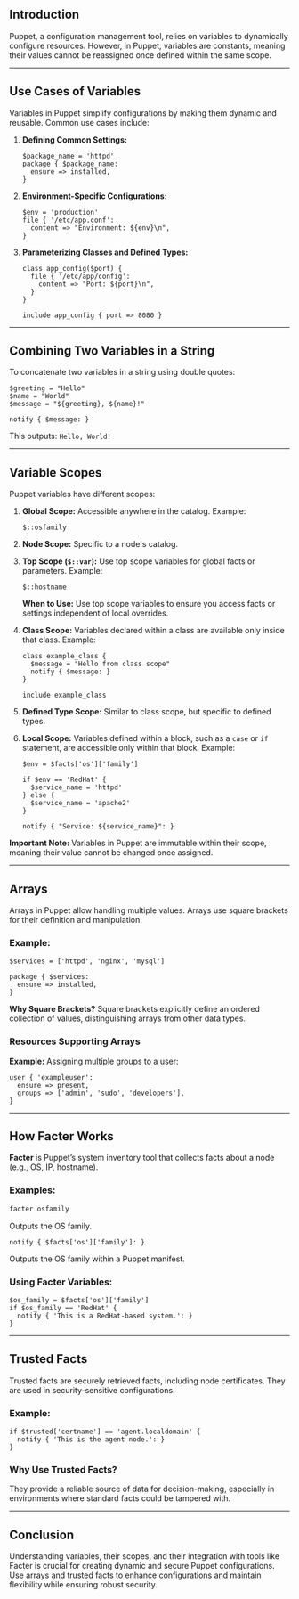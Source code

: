 
## Introduction

Puppet, a configuration management tool, relies on variables to dynamically configure resources. However, in Puppet, variables are constants, meaning their values cannot be reassigned once defined within the same scope.

---

## Use Cases of Variables

Variables in Puppet simplify configurations by making them dynamic and reusable. Common use cases include:

1. **Defining Common Settings:**
    
    ```puppet
    $package_name = 'httpd'
    package { $package_name:
      ensure => installed,
    }
    ```
    
2. **Environment-Specific Configurations:**
    
    ```puppet
    $env = 'production'
    file { '/etc/app.conf':
      content => "Environment: ${env}\n",
    }
    ```
    
3. **Parameterizing Classes and Defined Types:**
    
    ```puppet
    class app_config($port) {
      file { '/etc/app/config':
        content => "Port: ${port}\n",
      }
    }
    
    include app_config { port => 8080 }
    ```
    

---

## Combining Two Variables in a String

To concatenate two variables in a string using double quotes:

```puppet
$greeting = "Hello"
$name = "World"
$message = "${greeting}, ${name}!"

notify { $message: }
```

This outputs: `Hello, World!`

---

## Variable Scopes
Puppet variables have different scopes:

1. **Global Scope:** Accessible anywhere in the catalog. Example:
   ```puppet
   $::osfamily
   ```

2. **Node Scope:** Specific to a node's catalog.

3. **Top Scope (`$::var`):** Use top scope variables for global facts or parameters. Example:
   ```puppet
   $::hostname
   ```

   **When to Use:** Use top scope variables to ensure you access facts or settings independent of local overrides.

4. **Class Scope:** Variables declared within a class are available only inside that class. Example:
   ```puppet
   class example_class {
     $message = "Hello from class scope"
     notify { $message: }
   }

   include example_class
   ```

5. **Defined Type Scope:** Similar to class scope, but specific to defined types.

6. **Local Scope:** Variables defined within a block, such as a `case` or `if` statement, are accessible only within that block. Example:
   ```puppet
   $env = $facts['os']['family']

   if $env == 'RedHat' {
     $service_name = 'httpd'
   } else {
     $service_name = 'apache2'
   }

   notify { "Service: ${service_name}": }
   ```

**Important Note:** Variables in Puppet are immutable within their scope, meaning their value cannot be changed once assigned.

---

## Arrays

Arrays in Puppet allow handling multiple values. Arrays use square brackets for their definition and manipulation.

### Example:

```puppet
$services = ['httpd', 'nginx', 'mysql']

package { $services:
  ensure => installed,
}
```

**Why Square Brackets?** Square brackets explicitly define an ordered collection of values, distinguishing arrays from other data types.

### Resources Supporting Arrays

**Example:** Assigning multiple groups to a user:

```puppet
user { 'exampleuser':
  ensure => present,
  groups => ['admin', 'sudo', 'developers'],
}
```

---

## How Facter Works

**Facter** is Puppet’s system inventory tool that collects facts about a node (e.g., OS, IP, hostname).

### Examples:

```bash
facter osfamily
```

Outputs the OS family.

```puppet
notify { $facts['os']['family']: }
```

Outputs the OS family within a Puppet manifest.

### Using Facter Variables:

```puppet
$os_family = $facts['os']['family']
if $os_family == 'RedHat' {
  notify { 'This is a RedHat-based system.': }
}
```

---

## Trusted Facts

Trusted facts are securely retrieved facts, including node certificates. They are used in security-sensitive configurations.

### Example:

```puppet
if $trusted['certname'] == 'agent.localdomain' {
  notify { 'This is the agent node.': }
}
```

### Why Use Trusted Facts?

They provide a reliable source of data for decision-making, especially in environments where standard facts could be tampered with.

---

## Conclusion

Understanding variables, their scopes, and their integration with tools like Facter is crucial for creating dynamic and secure Puppet configurations. Use arrays and trusted facts to enhance configurations and maintain flexibility while ensuring robust security.
